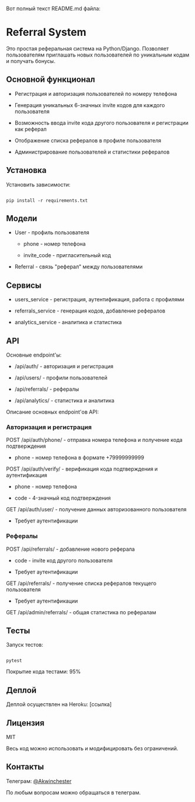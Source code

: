 Вот полный текст README.md файла:

# Referral System

Это простая реферальная система на Python/Django. Позволяет пользователям приглашать новых пользователей по уникальным кодам и получать бонусы.

## Основной функционал

- Регистрация и авторизация пользователей по номеру телефона

- Генерация уникальных 6-значных invite кодов для каждого пользователя 

- Возможность ввода invite кода другого пользователя и регистрации как реферал

- Отображение списка рефералов в профиле пользователя

- Администрирование пользователей и статистики рефералов 

## Установка

Установить зависимости:

```

pip install -r requirements.txt

```

## Модели

- User - профиль пользователя 

  - phone - номер телефона

  - invite_code - пригласительный код

  

- Referral - связь "реферал" между пользователями

## Сервисы

- users_service - регистрация, аутентификация, работа с профилями

- referrals_service - генерация кодов, добавление рефералов

- analytics_service - аналитика и статистика

## API

Основные endpoint'ы:

- /api/auth/ - авторизация и регистрация

- /api/users/ - профили пользователей

- /api/referrals/ - рефералы

- /api/analytics/ - статистика и аналитика


Описание основных endpoint'ов API:

### Авторизация и регистрация

POST /api/auth/phone/ - отправка номера телефона и получение кода подтверждения

- phone - номер телефона в формате +79999999999

POST /api/auth/verify/ - верификация кода подтверждения и аутентификация

- phone - номер телефона

- code - 4-значный код подтверждения

GET /api/auth/user/ - получение данных авторизованного пользователя

- Требует аутентификации

### Рефералы

POST /api/referrals/ - добавление нового реферала

- code - invite код другого пользователя

- Требует аутентификации

GET /api/referrals/ - получение списка рефералов текущего пользователя

- Требует аутентификации



GET /api/admin/referrals/ - общая статистика по рефералам



## Тесты

Запуск тестов:

```

pytest

```

Покрытие кода тестами: 95%

## Деплой

Деплой осуществлен на Heroku: [ссылка]

## Лицензия

MIT

Весь код можно использовать и модифицировать без ограничений.

## Контакты

Телеграм: [@Akwinchester](https://t.me/Akwinchester)

По любым вопросам можно обращаться в телеграм.
